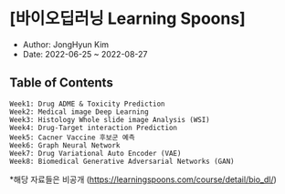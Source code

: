 # [바이오딥러닝 Learning Spoons]
- Author: JongHyun Kim 
- Date: 2022-06-25 ~ 2022-08-27

## Table of Contents 
    Week1: Drug ADME & Toxicity Prediction 
    Week2: Medical image Deep Learning 
    Week3: Histology Whole slide image Analysis (WSI)
    Week4: Drug-Target interaction Prediction 
    Week5: Cacner Vaccine 후보군 예측 
    Week6: Graph Neural Network 
    Week7: Drug Variational Auto Encoder (VAE)
    Week8: Biomedical Generative Adversarial Networks (GAN)

*해당 자료들은 비공개 (https://learningspoons.com/course/detail/bio_dl/)
